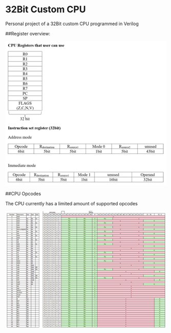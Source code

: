 # 32Bit Custom CPU

Personal project of a 32Bit custom CPU programmed in Verilog

##Register overview:

![Registers](/Docs/Images/Registers.png)

##CPU Opcodes

The CPU currently has a limited amount of supported opcodes

![Registers](/Docs/Images/OPCodes.png)
